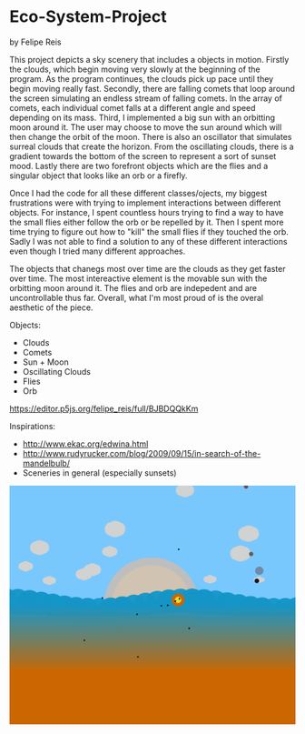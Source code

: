 # Eco-System-Project
by Felipe Reis

This project depicts a sky scenery that includes a objects in motion. Firstly the clouds, which begin moving very slowly at the beginning of the program. As the program continues, the clouds pick up pace until they begin moving really fast. Secondly, there are falling comets that loop around the screen simulating an endless stream of falling comets. In the array of comets, each individual comet falls at a different angle and speed depending on its mass. Third, I implemented a big sun with an orbitting moon around it. The user may choose to move the sun around which will then change the orbit of the moon. There is also an oscillator that simulates surreal clouds that create the horizon. From the oscillating clouds, there is a gradient towards the bottom of the screen to represent a sort of sunset mood. Lastly there are two forefront objects which are the flies and a singular object that looks like an orb or a firefly. 

Once I had the code for all these different classes/ojects, my biggest frustrations were with trying to implement interactions between different objects. For instance, I spent countless hours trying to find a way to have the small flies either follow the orb or be repelled by it. Then I spent more time trying to figure out how to "kill" the small flies if they touched the orb. Sadly I was not able to find a solution to any of these different interactions even though I tried many different approaches. 

The objects that chanegs most over time are the clouds as they get faster over time. The most intereactive element is the movable sun with the orbitting moon around it. The flies and orb are indepedent and are uncontrollable thus far. Overall, what I'm most proud of is the overal aesthetic of the piece.

Objects:
- Clouds
- Comets
- Sun + Moon
- Oscillating Clouds
- Flies
- Orb

https://editor.p5js.org/felipe_reis/full/BJBDQQkKm

Inspirations:
- http://www.ekac.org/edwina.html
- http://www.rudyrucker.com/blog/2009/09/15/in-search-of-the-mandelbulb/
- Sceneries in general (especially sunsets)

![](ecosystem_project.gif)
